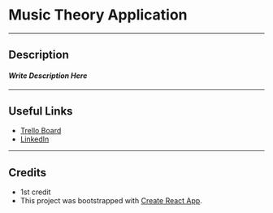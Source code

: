 # Music Theory Application
---

## Description

#### **_Write Description Here_**

---

## Useful Links

- [Trello Board](https://trello.com/b/6jddnXT3/musicaltheories)
- [LinkedIn](https://www.linkedin.com/in/patrick-f-knight/)

---

## Credits

- 1st credit
- This project was bootstrapped with [Create React App](https://github.com/facebook/create-react-app).